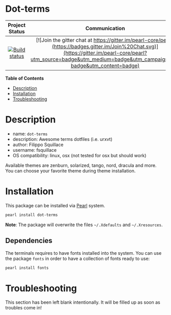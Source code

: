 Dot-terms
=====

|Project Status|Communication|
|:-----------:|:-----------:|
|[![Build status](https://api.travis-ci.org/pearl-hub/dot-terms.png?branch=master)](https://travis-ci.org/pearl-hub/dot-terms) | [![Join the gitter chat at https://gitter.im/pearl-core/pearl](https://badges.gitter.im/Join%20Chat.svg)](https://gitter.im/pearl-core/pearl?utm_source=badge&utm_medium=badge&utm_campaign=pr-badge&utm_content=badge) |

**Table of Contents**
- [Description](#description)
- [Installation](#installation)
- [Troubleshooting](#troubleshooting)

Description
===========

- name: `dot-terms`
- description: Awesome terms dotfiles (i.e. urxvt)
- author: Filippo Squillace
- username: fsquillace
- OS compatibility: linux, osx (not tested for osx but should work)

Available themes are zenburn, solarized, tango, nord, dracula and more. You can choose your favorite theme during theme installation.

Installation
============
This package can be installed via [Pearl](https://github.com/pearl-core/pearl) system.

```sh
pearl install dot-terms
```

**Note**: The package will overwrite the files `~/.Xdefaults` and `~/.Xresources`.

Dependencies
------------
The terminals requires to have fonts installed into the system.
You can use the package `fonts` in order to have a collection of fonts ready to use:

```sh
pearl install fonts
```

Troubleshooting
===============
This section has been left blank intentionally.
It will be filled up as soon as troubles come in!
